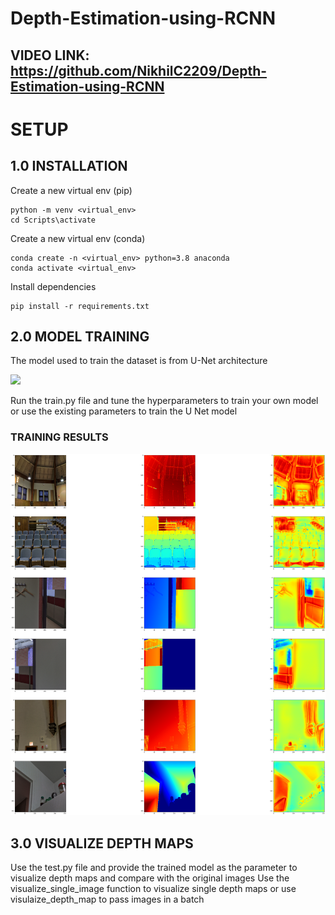 # Depth-Estimation-using-RCNN

## VIDEO LINK: https://github.com/NikhilC2209/Depth-Estimation-using-RCNN

# SETUP

## 1.0 INSTALLATION

Create a new virtual env (pip)
```
python -m venv <virtual_env>
cd Scripts\activate
```

Create a new virtual env (conda)
```
conda create -n <virtual_env> python=3.8 anaconda
conda activate <virtual_env>
```

Install dependencies

```
pip install -r requirements.txt
```

## 2.0 MODEL TRAINING

The model used to train the dataset is from U-Net architecture

![](https://miro.medium.com/max/875/1*f7YOaE4TWubwaFF7Z1fzNw.png)

Run the train.py file and tune the hyperparameters to train your own model or use the existing parameters to train the U Net model 

### TRAINING RESULTS
![](https://github.com/NikhilC2209/Depth-Estimation-using-CNN/blob/master/examples/train.png?raw=true)

## 3.0 VISUALIZE DEPTH MAPS

Use the test.py file and provide the trained model as the parameter to visualize depth maps and compare with the original images
Use the visualize_single_image function to visualize single depth maps or use visulaize_depth_map to pass images in a batch 
